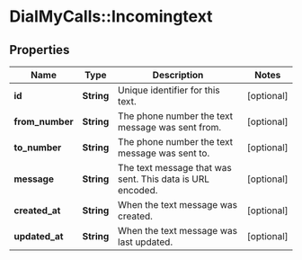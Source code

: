 # DialMyCalls::Incomingtext

## Properties
Name | Type | Description | Notes
------------ | ------------- | ------------- | -------------
**id** | **String** | Unique identifier for this text. | [optional] 
**from_number** | **String** | The phone number the text message was sent from. | [optional] 
**to_number** | **String** | The phone number the text message was sent to. | [optional] 
**message** | **String** | The text message that was sent.  This data is URL encoded. | [optional] 
**created_at** | **String** | When the text message was created. | [optional] 
**updated_at** | **String** | When the text message was last updated. | [optional] 


